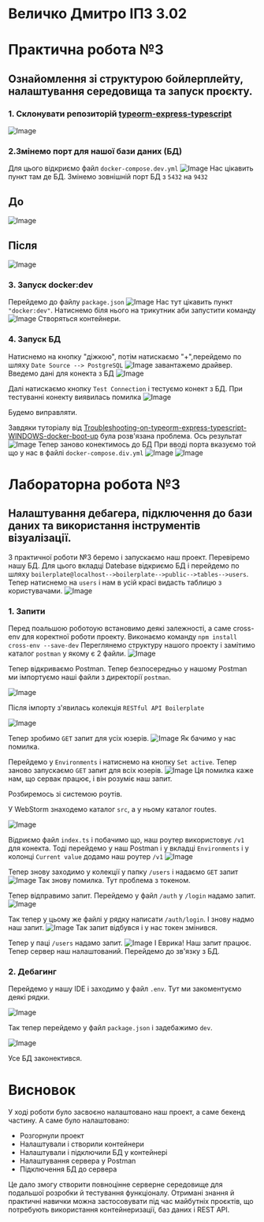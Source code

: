 # Величко Дмитро ІПЗ 3.02
# Практична робота №3
## Ознайомлення зі структурою бойлерплейту, налаштування середовища та запуск проєкту.
### 1. Склонувати репозиторій [typeorm-express-typescript](https://github.com/mkosir/typeorm-express-typescript)
![Image](https://github.com/user-attachments/assets/4d34c64f-892f-4d4f-8363-7cf8df6df23a)


### 2.Змінемо порт для нашої бази даних (БД)
Для цього відкриємо файл ```docker-compose.dev.yml```
![Image](https://github.com/user-attachments/assets/81595688-3698-45cd-81b0-d8b68e6f4593)
Нас цікавить пункт там де БД.
Змінемо зовнішній порт БД з ```5432``` на ```9432```
## До
![Image](https://github.com/user-attachments/assets/eeb5feb7-3e20-48ff-bc87-b085875a2fe0)
## Після
![Image](https://github.com/user-attachments/assets/62c3ca0a-dfc5-4981-b3d0-945de4530030)

### 3. Запуск docker:dev
Перейдемо до файлу ```package.json```
![Image](https://github.com/user-attachments/assets/38d494c0-096c-4ef2-ab2c-ab6a1a08e456)
Нас тут цікавить пункт ```"docker:dev"```. Натиснемо біля нього на трикутник
аби запустити команду
![Image](https://github.com/user-attachments/assets/c77025bc-d7d2-4de8-b03d-a930855d7165)
Cтворяться контейнери.


### 4. Запуск БД
Натиснемо на кнопку "діжкою", потім натискаємо "+",перейдемо по шляху
```Date Source --> PostgreSQL```
![Image](https://github.com/user-attachments/assets/0736cc48-4ff7-4954-ac0c-8d75bc739357)
завантажемо драйвер.
Введемо дані для конекта з БД 
![Image](https://github.com/user-attachments/assets/a76a4bba-24da-4fdd-84c4-fa3886854bac)

Далі натискаємо кнопку ```Test Connection``` і тестуємо конект з БД. При тестуванні конекту виявилась помилка
![Image](https://github.com/user-attachments/assets/9b8219b3-c11e-456a-a7ea-2a80af69a24f)

Будемо виправляти.

Завдяки туторіалу від [Troubleshooting-on-typeorm-express-typescript-WINDOWS-docker-boot-up](https://github.com/OldAchoK/Troubleshooting-on-typeorm-express-typescript-WINDOWS-docker-boot-up/blob/213a973aa0891a281cbd1c6f6342700fe246f244/README.md) була розв'язана проблема.
Ось результат
![Image](https://github.com/user-attachments/assets/ae0f124d-0077-4673-adef-fc90c20e34a9)
Тепер заново конектимось до БД
При вводі порта вказуємо той що у нас в файлі ```docker-compose.div.yml```
![Image](https://github.com/user-attachments/assets/fe0eafbf-e4cc-4c06-bb39-6bc3f83527a5)
![Image](https://github.com/user-attachments/assets/260dd2d4-6190-4b39-9403-52fee9ab4770)


# Лабораторна робота №3
## Налаштування дебагера, підключення до бази даних та використання інструментів візуалізації.
З практичної роботи №3 беремо і запускаємо наш проект. Перевіремо нашу БД. Для цього вкладці Datebase відкриємо 
БД і перейдемо по шляху ```boilerplate@localhost-->boilerplate-->public-->tables-->users```.
Тепер натиснемо на ```users``` і нам в усій красі видасть таблицю з користувачами.
![Image](https://github.com/user-attachments/assets/b3b3e449-4aeb-49b8-9d9b-e0af650cc391)
### 1. Запити 
Перед поальшою роботоую встановимо деякі залежності, а саме cross-env для коректної роботи проекту.
Виконаємо комaнду ```npm install cross-env --save-dev```
Переглянемо структуру нашого проекту і замітимо каталог ```postman``` у якому є 2 файли.
![Image](https://github.com/user-attachments/assets/8591dc5e-5fb3-401c-89eb-667067ea1123)

Тепер відкриваємо Postman. Тепер безпосередньо у нашому Postman
ми імпортуємо наші файли з директорії ```postman```.

![Image](https://github.com/user-attachments/assets/c43453c9-0bf7-43be-a4a7-c75736ddd495)

Після імпорту з'явилась колекція ```RESTful API Boilerplate```

![Image](https://github.com/user-attachments/assets/eca645c2-6118-4272-8769-56cdac3e608d)

Тепер зробимо ```GET``` запит для усіх юзерів.
![Image](https://github.com/user-attachments/assets/186b1127-478a-4767-a1ec-baae9385dabb)
Як бачимо у нас помилка.

Перейдемо у ```Environments``` і натиснемо на кнопку ```Set active```.
Тепер заново запускаємо ```GET``` запит для всіх юзерів.
![Image](https://github.com/user-attachments/assets/9c76ee0c-8c79-4719-8a09-1459ab2bc164)
Ця помилка каже нам, що сервак працює, і він розуміє наш запит.

Розбиремось зі системою роутів.

У WebStorm знаходемо каталог ```src```, а у ньому каталог routes. 

![Image](https://github.com/user-attachments/assets/1e1be4fb-3161-4507-8fda-71755aada81d)

Відриємо файл ```index.ts``` і побачимо що, наш роутер використовує ```/v1``` для конекта.
Тоді перейдемо у наш Postman і у вкладці ```Environments``` і у колонці ```Current value``` додамо наш роутер ```/v1```
![Image](https://github.com/user-attachments/assets/dbcdbf56-b8b3-469e-89f0-ecf09275067b)

Тепер знову заходимо у колекції у папку ```/users``` і надаємо ```GET``` запит 
![Image](https://github.com/user-attachments/assets/1fb217fc-1f84-4f1f-81a0-64eee3870bdc)
Так знову помилка. Тут проблема з токеном.

Тепер відправимо запит. Перейдемо у файл ```/auth``` у ```/login``` надамо запит.
![Image](https://github.com/user-attachments/assets/ee62ae63-5ad5-4c27-97ac-97c5d6575196)

Так тепер у цьому же файлі у рядку написати ```/auth/login```. І знову надмо наш запит.
![Image](https://github.com/user-attachments/assets/8acd006e-c945-4cfc-b501-bd2494603dc0)
Так запит відбувся і у нас токен змінився.

Тепер у паці ```/users``` надамо запит.
![Image](https://github.com/user-attachments/assets/05a1c8a5-ca97-4e5c-83af-37cc04dddf5f)
І Еврика! Наш запит працює. Тепер сервер наш налаштований. Перейдемо до зв'язку з БД.

### 2. Дебагинг
Перейдемо у нашу IDE і заходимо у файл ```.env```. Тут ми закоментуємо деякі рядки.

![Image](https://github.com/user-attachments/assets/9d8352ce-a5dd-4dc7-8d45-7ee6e6fc3e84)

Так тепер перейдемо у файл ```package.json``` і задебажимо ```dev```.

![Image](https://github.com/user-attachments/assets/2815c56e-bcc9-4489-ae43-092131f55c72)

Усе БД законектився.

# Висновок
У ході роботи було засвоєно налаштовано наш проект, а саме бекенд частину. А саме було налаштовано:
- Розгорнули проект
- Налаштували і створили контейнери
- Налаштували і підключили БД у контейнері
- Налаштування сервера у Postman
- Підключення БД до сервера

Це дало змогу створити повноцінне серверне середовище для подальшої розробки й тестування функціоналу. Отримані знання й практичні навички можна застосовувати під час майбутніх проєктів, що потребують використання контейнеризації, баз даних і REST API.
